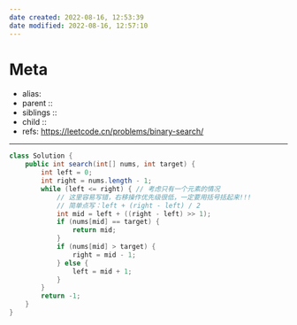 ```yaml
---
date created: 2022-08-16, 12:53:39
date modified: 2022-08-16, 12:57:10
---
```


# Meta

- alias:
- parent ::
- siblings ::
- child ::
- refs: https://leetcode.cn/problems/binary-search/

---

```java
class Solution {
    public int search(int[] nums, int target) {
        int left = 0;
        int right = nums.length - 1;
        while (left <= right) { // 考虑只有一个元素的情况
            // 这里容易写错，右移操作优先级很低，一定要用括号括起来!!!
            // 简单点写：left + (right - left) / 2
            int mid = left + ((right - left) >> 1);
            if (nums[mid] == target) {
                return mid;
            }
            if (nums[mid] > target) {
                right = mid - 1;
            } else {
                left = mid + 1;
            }
        }
        return -1;
    }
}
```
